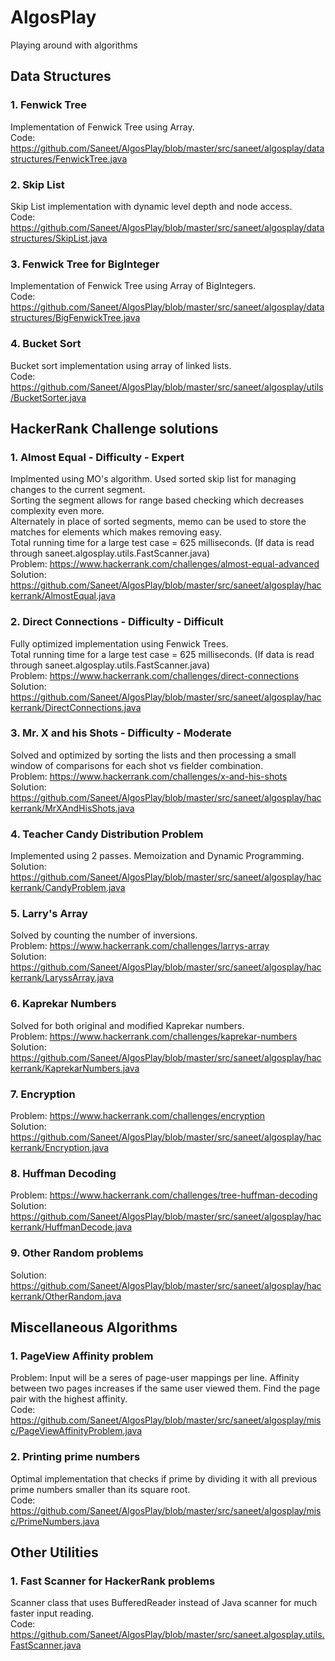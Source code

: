 # AlgosPlay
Playing around with algorithms

## Data Structures

### 1. Fenwick Tree
Implementation of Fenwick Tree using Array.<br />
Code: https://github.com/Saneet/AlgosPlay/blob/master/src/saneet/algosplay/datastructures/FenwickTree.java

### 2. Skip List
Skip List implementation with dynamic level depth and node access.<br />
Code: https://github.com/Saneet/AlgosPlay/blob/master/src/saneet/algosplay/datastructures/SkipList.java

### 3. Fenwick Tree for BigInteger
Implementation of Fenwick Tree using Array of BigIntegers.<br />
Code: https://github.com/Saneet/AlgosPlay/blob/master/src/saneet/algosplay/datastructures/BigFenwickTree.java

### 4. Bucket Sort
Bucket sort implementation using array of linked lists.<br />
Code: https://github.com/Saneet/AlgosPlay/blob/master/src/saneet/algosplay/utils/BucketSorter.java

## HackerRank Challenge solutions

### 1. Almost Equal - Difficulty - Expert
Implmented using MO's algorithm. Used sorted skip list for managing changes to the current segment.<br />
Sorting the segment allows for range based checking which decreases complexity even more.<br />
Alternately in place of sorted segments, memo can be used to store the matches for elements which makes removing easy.<br />
Total running time for a large test case = 625 milliseconds. (If data is read through saneet.algosplay.utils.FastScanner.java) <br />
Problem: https://www.hackerrank.com/challenges/almost-equal-advanced<br />
Solution: https://github.com/Saneet/AlgosPlay/blob/master/src/saneet/algosplay/hackerrank/AlmostEqual.java

### 2. Direct Connections - Difficulty - Difficult
Fully optimized implementation using Fenwick Trees.<br />
Total running time for a large test case = 625 milliseconds. (If data is read through saneet.algosplay.utils.FastScanner.java) <br />
Problem: https://www.hackerrank.com/challenges/direct-connections<br />
Solution: https://github.com/Saneet/AlgosPlay/blob/master/src/saneet/algosplay/hackerrank/DirectConnections.java

### 3. Mr. X and his Shots - Difficulty - Moderate
Solved and optimized by sorting the lists and then processing a small window of
comparisons for each shot vs fielder combination.<br />
Problem: https://www.hackerrank.com/challenges/x-and-his-shots<br />
Solution: https://github.com/Saneet/AlgosPlay/blob/master/src/saneet/algosplay/hackerrank/MrXAndHisShots.java

### 4. Teacher Candy Distribution Problem
Implemented using 2 passes. Memoization and Dynamic Programming.<br />
Solution: https://github.com/Saneet/AlgosPlay/blob/master/src/saneet/algosplay/hackerrank/CandyProblem.java

### 5. Larry's Array
Solved by counting the number of inversions.<br />
Problem: https://www.hackerrank.com/challenges/larrys-array<br />
Solution: https://github.com/Saneet/AlgosPlay/blob/master/src/saneet/algosplay/hackerrank/LaryssArray.java

### 6. Kaprekar Numbers
Solved for both original and modified Kaprekar numbers.<br />
Problem: https://www.hackerrank.com/challenges/kaprekar-numbers<br />
Solution: https://github.com/Saneet/AlgosPlay/blob/master/src/saneet/algosplay/hackerrank/KaprekarNumbers.java

### 7. Encryption
Problem: https://www.hackerrank.com/challenges/encryption<br />
Solution: https://github.com/Saneet/AlgosPlay/blob/master/src/saneet/algosplay/hackerrank/Encryption.java

### 8. Huffman Decoding
Problem: https://www.hackerrank.com/challenges/tree-huffman-decoding<br />
Solution: https://github.com/Saneet/AlgosPlay/blob/master/src/saneet/algosplay/hackerrank/HuffmanDecode.java

### 9. Other Random problems
Solution: https://github.com/Saneet/AlgosPlay/blob/master/src/saneet/algosplay/hackerrank/OtherRandom.java


## Miscellaneous Algorithms

### 1. PageView Affinity problem
Problem: Input will be a seres of page-user mappings per line.
Affinity between two pages increases if the same user viewed them.
Find the page pair with the highest affinity.<br />
Code: https://github.com/Saneet/AlgosPlay/blob/master/src/saneet/algosplay/misc/PageViewAffinityProblem.java

### 2. Printing prime numbers
Optimal implementation that checks if prime by dividing it with all
previous prime numbers smaller than its square root.<br />
Code: https://github.com/Saneet/AlgosPlay/blob/master/src/saneet/algosplay/misc/PrimeNumbers.java

## Other Utilities

### 1. Fast Scanner for HackerRank problems
Scanner class that uses BufferedReader instead of Java scanner for much faster input reading.<br />
Code: https://github.com/Saneet/AlgosPlay/blob/master/src/saneet.algosplay.utils.FastScanner.java